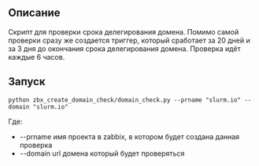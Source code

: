 ## Описание

Скрипт для проверки срока делегирования домена. Помимо самой проверки сразу же создается триггер, который сработает за 20 дней и за 3 дня до окончания срока делегирования домена. Проверка идёт каждые 6 часов.

## Запуск

```
python zbx_create_domain_check/domain_check.py --prname "slurm.io" --domain "slurm.io"
```

Где:
* --prname имя проекта в zabbix, в котором будет создана данная проверка
* --domain url домена который будет проверяться 
